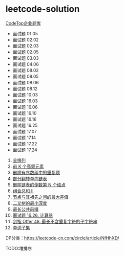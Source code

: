 # leetcode-solution

[CodeTop企业题库](https://codetop.cc/home)
* 面试题 01.05
* 面试题 02.02
* 面试题 02.03
* 面试题 02.05
* 面试题 03.03
* 面试题 04.06
* 面试题 08.02
* 面试题 08.05
* 面试题 08.06
* 面试题 08.12
* 面试题 10.03
* 面试题 16.03
* 面试题 16.06
* 面试题 16.10
* 面试题 16.16
* 面试题 16.25
* 面试题 17.07
* 面试题 17.14
* 面试题 17.22
* 面试题 17.24

1. [全排列](https://leetcode-cn.com/problems/permutations/)
2. [前 K 个高频元素](https://leetcode-cn.com/problems/top-k-frequent-elements/)
3. [删除有序数组中的重复项](https://leetcode-cn.com/problems/remove-duplicates-from-sorted-array/)
1. [部分翻转单向链表]( https://leetcode-cn.com/problems/reverse-linked-list-ii/solution/leetcode92-fan-zhuan-lian-biao-iifei-chang-rong-yi/)
2. [删除链表的倒数第 N 个结点](https://leetcode-cn.com/problems/remove-nth-node-from-end-of-list/)
3. [组合总和 II](https://leetcode-cn.com/problems/combination-sum-ii/)
4. [节点与其祖先之间的最大差值](https://leetcode-cn.com/problems/maximum-difference-between-node-and-ancestor/)
5. [二叉树的最小深度](https://leetcode-cn.com/problems/minimum-depth-of-binary-tree/)
2. [最长公共前缀](https://leetcode-cn.com/problems/longest-common-prefix/)
3. [面试题 16.26. 计算器](https://leetcode-cn.com/problems/calculator-lcci/)
4. [剑指 Offer 48. 最长不含重复字符的子字符串](https://leetcode-cn.com/problems/zui-chang-bu-han-zhong-fu-zi-fu-de-zi-zi-fu-chuan-lcof/)
5. [单词子集](https://leetcode-cn.com/problems/word-subsets/)

DP分类：https://leetcode-cn.com/circle/article/NfHhXD/

TODO:堆排序